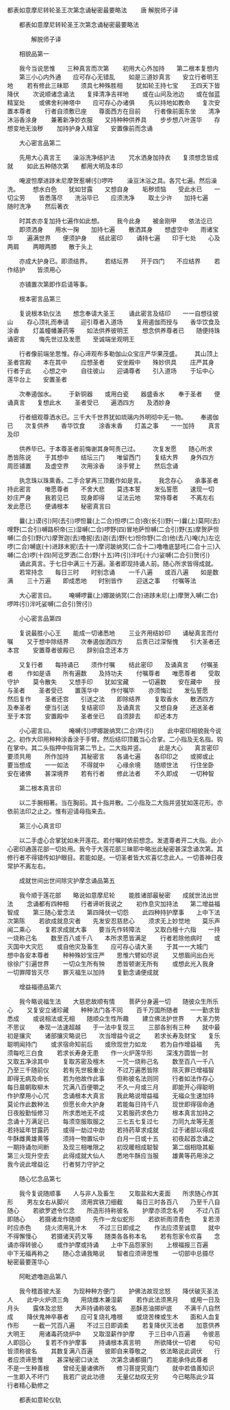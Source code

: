   都表如意摩尼转轮圣王次第念诵秘密最要略法
　　唐 解脱师子译




　　都表如意摩尼转轮圣王次第念诵秘密最要略法

　　　　解脱师子译

　　相貌品第一

　　我今当说思惟　　三种真言而次第
　　初用大心外加持　　第二根本复想内
　　第三小心内外通　　应可存心无错乱
　　如是三道妙真言　　安立行者明王地
　　若有修此三昧耶　　须具七种殊胜相
　　犹如轮王持七宝　　王四天下皆降伏
　　次说顺诸念诵法　　复择清净吉祥地
　　或在山间及池边　　或在伽蓝精室处
　　或佛舍利神塔中　　应可存心办诸俱
　　先以持地如教命　　复次安置本尊者
　　行者自须敷已座　　尊面西方在目前
　　行者像前面东坐　　清净沐浴香涂身
　　兼著新净妙衣服　　又持种种供养具
　　步步想八叶莲华　　存想变地无浊秽
　　加持护身入精室　　安置像前而念诵

　　大心密言品第二

　　先用大心真言王　　澡浴洗净结护法
　　咒水洒身加持衣　　复须想念皆成就
　　如此五种随次第　　都用大明及本印

　　唵波怛摩进跢末尼摩贺惹嚩(引)啰吽
　　澡豆沐浴之具。各咒七遍。然后澡洗。
　　想水白色　　犹如甘露　　又想自身
　　垢秽烦恼　　受此水已　　一切尘劳
　　皆悉落尽　　洗浴毕已　　应须洗净
　　取土少许　　加持七遍　　随时洗净
　　然后著衣

　　时其衣亦复加持七遍作如此想。
　　我今此身　　被金刚甲　　依法讫已
　　即须洒身　　用水一掬　　加持七遍
　　散洒其身　　想虚空中　　雨诸宝华
　　遍满世界　　便须护身　　结此密印
　　诵持七遍　　印于七处　　心及两肩
　　两眼两膝　　散于头上

　　亦成大护身已。即须结界。
　　若结坛界　　开于四门　　不应结界
　　若作结护　　皆须用心

　　亦铺置次第即作启请等事。

　　根本密言品第三

　　复说根本轨仪法　　想念奉请大圣王
　　诵此密言及结印　　一一自想往彼山
　　存心顶礼而奉请　　迎引尊者入道场
　　复用遏伽而授与　　香华饮食及涂香
　　灯盖幢幡兼药等　　如法供养彼明王
　　想念供养尊者已　　随便持珠诵密言
　　悔先世过及发愿　　至诚端坐观明王

　　行者像前端坐思惟。存心谛观布多勒伽山众宝庄严华果茂盛。
　　其山顶上　　圣者宫殿　　本在其中
　　应想圣者　　安坐殿中　　殊妙供具
　　庄严其身　　行者于此　　心想之中
　　自往彼山　　迎诵尊者　　引入道场
　　于坛中心　　莲华台上　　安置圣者

　　次奉遏伽水。
　　于新铜器　　或用白瓷　　器盛香水
　　奉于圣者　　便诵真言　　复想此水
　　圣者受已　　遍洒四方　　及洒妙身

　　行者细观尊洒水已。三千大千世界犹如琉璃内外明彻中无一物。
　　奉遏伽已　　次复供养　　香华饮食
　　涂香末香　　灯盖之事　　一一加持
　　真言及印

　　供养毕已。于本尊圣者前悔谢其身呵责己过。
　　次复发愿　　随心所求　　悉皆陈说
　　于其想中　　结坛三门　　唯留西门
　　复结大界　　身外四方　　周匝铺置
　　及虚空界　　次用涂香　　涂手臂上
　　然后念诵

　　执念珠以珠熏香。二手合掌再三顶戴作如是言。
　　我念存心　　承事圣者　　持此密言
　　唯愿尊者　　不舍大悲　　莫违本誓
　　发弘誓愿　　速现一切　　妙庄严身
　　我若见已　　现身即得　　证法云地
　　常侍尊者　　不离左右　　发此愿已
　　便诵根本　　秘密真言曰

　　曩(上)谟(引)阿(去引)啰怛曩(上二合)怛啰(二合)夜(长引)野(一)曩(上)莫阿(去)哩野(二合引)嚩路枳帝(三)湿嚩(二合)啰野(四)冒地萨怛嚩(二合引)野(五)摩贺萨怛嚩(二合引)野(六)摩贺迦(去)噜抳(去)迦(去)野(七)怛你野(二合)他(去八)唵(九)左讫啰(二合)嚩底(十)进跢末抳(去十一)摩诃跛纳冥(二合十二)噜噜底瑟吒(二合十三)入嚩(二合)啰(十四)阿讫罗洒(二合)野(十五)吽(引)泮吒(十六)娑嚩(二合引)贺(引)
　　诵此真言。于七日中满三十万遍。圣者即现持诵人前。随心所求皆得成就。
　　若常持念　　每日三时　　时别念诵
　　一千八遍　　或百八遍　　如是数满
　　三十万遍　　即成悉地　　时别皆作
　　迎送之事　　付嘱等法

　　大心密言曰。
　　唵嚩啰曩(上)娜跛纳冥(二合)进跢末尼(上)摩贺入嚩(二合)啰吽(引)泮吒娑嚩(二合引)贺(引)

　　小心密言品第四

　　复说最胜小心王　　能成一切诸悉地
　　三业齐用结妙印　　诵秘真言而付嘱
　　又于想中除结界　　次奉遏伽洒四方
　　后责已过深惭愧　　引大圣者还本宫
　　安置尊者彼殿已　　辞别自念还本方

　　又复行者　　每持诵已　　须作付嘱
　　结此密印　　及诵真言　　付嘱圣者
　　作如是语　　所有遍数　　及持功夫
　　付嘱尊者　　唯愿尊者　　受取守护
　　莫令散失　　又想手印　　犹如宝藏
　　一切遍数　　安在藏中　　授与圣者
　　圣者受已　　置莲华中　　作付嘱毕
　　亦须悔过　　发弘誓愿　　然后复作
　　圣者还宫　　引送之法　　即除结界
　　复取香水　　散洒四方　　及奉圣者
　　便当引送　　复结密印　　及诵真言
　　又想自身　　还送圣者　　至于本宫
　　安置殿中　　圣者坐已　　自须辞去
　　却还本方

　　小心密言曰。
　　唵嚩(引)啰娜跛纳冥(二合)吽(引)
　　此中密印相貌我今说之。初作大印用种种涂香涂于手臂。然后结印顶戴当心合掌。二小指及无名指。钩在掌中。其二头指押中指背第二节上。二大指并竖。
　　此是大心　　真言密印　　要须共用
　　所作加持　　其秘密言　　各诵七遍
　　各印印之　　或掷或止　　要当想成
　　一一如法　　不得就中　　心缘余境
　　随顺世法　　行住坐卧　　安在诸佛
　　甚深境界　　若有行者　　修此法者
　　不久即成　　一切种智


　　第二根本真言印

　　以二手腕相著。当在胸前。其十指并散。二小指及二大指并竖犹如莲花形。亦依前法印之止之。惟有迎请母指来去。

　　第三小心真言印

　　以二手虚心合掌犹如未开莲花。若付嘱时依前想念。发遣尊者开二大指。此小心密印通莲花部一切处用。我今于大莲花部三昧耶中略出此秘密甚深念诵次第。其修行者不得错传如护眼目。若能如是。一切圣者皆大欢喜忆念此人。一切善神日夜常护不离左右。

　　成就世间出世间除灾护摩念诵品第五

　　我今顺于莲花部　　略说如意摩尼轮
　　能胜诸部最秘密　　成就世法出世法
　　念诵都有四种相　　行者谛听我说之
　　初作息灾加持法　　第二增益福智成
　　第三随心爱念法　　第四降伏一切怨
　　此四种持护摩事　　上中下法次第陈
　　若欲成就息灾者　　先发安忍慈悲心
　　须求无上妙觉地　　莫乐声闻二乘心
　　复若求成就大事　　要当先作转障法
　　又取白檀十六指　　一持一烧称己名
　　数至百八或千八　　本所求愿皆满足
　　行者若除他病时　　或灭国中大灾厄
　　或自他灾及畜生　　应可存心请大圣
　　于其一一大城门　　想中各安本尊者
　　种种殊妙宝庄严　　思惟六臂如尽说
　　又想眉间出白光　　徐徐广引遍世界
　　一切众生所有殃　　悉皆顿谢无所有
　　或想此光入我身　　一切罪障皆灭尽
　　罪灭福生以加持　　复勤念诵便成就

　　增益福德品第六

　　我今略说福生法　　大慈悲故顺有情
　　菩萨分身遍一切　　随彼众生所乐心
　　又复安立诸珍藏　　种种法门各不同
　　百千万国所随者　　一一勤求皆悉成
　　或说相法或无相　　随顺众生性所趣
　　建立佛法护世界　　大圣力势不思议
　　奉现一法速超越　　于一法中复现三
　　三部各别有三种　　就中最初是攘灾
　　诸部攘灾略说已　　次当增益今说之
　　若求长寿及财宝　　复乐聪明闻持门
　　或求宿命知前后　　或欣现世力如龙
　　若为自作增益福　　先须每吃三白食
　　若求长寿身无患　　作一火炉莲华形
　　深浅方圆皆一肘　　又取五净涂其中
　　复取苏密及檀木　　一咒一烧称己名
　　数至百八一千八　　乃至三千随前仪
　　若有先世极重业　　不过万遍悉皆除
　　除灭罪已增福智　　即得无病及命长
　　若为他故作此事　　但称彼名法则同
　　行者如法作存心　　每日晨朝取柳木
　　咒满八百便嚼之　　不久一月或三月
　　即能开心得聪明　　作护摩用小心咒
　　念诵根本大真言　　我此略说增益福
　　无福众生速加持　　莫论作此数种法
　　但愿长命大护身　　若能每日持千八
　　现世即得宿命通　　日夜殷勤恒修习
　　所求悉地无不成　　又若服药求色力
　　根本真言加持之　　念诵十万满足已
　　每须空服取服之　　三七五七复过七
　　力同九龙等无差　　若持延年甘露药
　　或得一劫过中劫　　若持药草求成就
　　过于诸部以得成　　牛酥雌黄雄黄等
　　须持一物置坛中　　白月一日或十五
　　初夜起首念诵之　　一期持诵勿间断
　　及现三相唯限之　　初现暖相成聪智
　　第二烟相隐其躯　　第三火现升空去
　　此得成就大仙人　　悉地牛酥应当服
　　雄黄等药用涂之　　我今说此增益讫
　　行者努力守护之

　　随心忆念品第七

　　我今复说随顺事　　人与非人及畜生
　　又取盐和大麦面　　所求随心作其形
　　男左女右从脚兴　　须用宾铁刀细截
　　每日三时各百八　　乃至千八自随心
　　若欲罗遮令忆念　　所造形持称彼名
　　护摩亦须念名号　　不过八百即随心
　　若摄诸龙作随顺　　先作一龙似蛇形
　　若欲祈雨须青色　　复若涝时应赤色
　　烧火须用乳汁木　　不过三日即成之
　　作法应须至诚意　　就中不得懈慢心
　　若摄诸天药叉等　　随类各各称本名
　　若有怨家令欢喜　　念诵亦得转彼心
　　或作护摩或持诵　　上中下品怨家别
　　上根福报三百遍　　中下无福再称之
　　随心念诵我略说　　智者应须谛思惟
　　一切部中总摄尽　　秘密最要莲华心

　　阿毗遮噜迦品第八

　　我今稽首彼大圣　　为现种种方便门
　　护佛法故现忿怒　　降伏破灭圣法人
　　此中火炉须三角　　用烧雌木兼湿薪
　　若作此法须黑月　　或用一日及月头
　　露体及忿怒　　大声持诵称彼名
　　恶酥恶油掷炉底　　不满千八自然成
　　降伏鬼神卒暴者　　应可复烧礼噜根
　　或烧苦楝或生木　　面和人血复作形
　　一截一咒百八遍　　不过三日即调柔
　　若复降伏灭法者　　加意供养大明王
　　用诸毒药烧炉中　　又取湿薪作护摩
　　于三日中八百遍　　令彼恶人即回心
　　复若不作护摩事　　持诵根本真言明
　　所欲降伏一切者　　句句皆须称彼名
　　其数复满八百遍　　彼即自来尊敬之
　　依法略说此调伏　　行者应须谛思惟
　　甚深秘密口诀法　　次第念诵都摄门
　　若能承侍此尊者　　不是一生种善根
　　曾经无量诸佛所　　修习菩提究竟门
　　就中若值善知识　　一生即入不坏门
　　我若广说此功德　　无量亿劫叹无穷
　　今已略陈此少耳　　行者精心勤修之


　　都表如意轮仪轨


